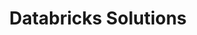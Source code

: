 ---
title: Databricks Solutions
excerpt: ''
deprecated: false
hidden: true
metadata:
  title: ''
  description: ''
  robots: index
next:
  description: ''
---